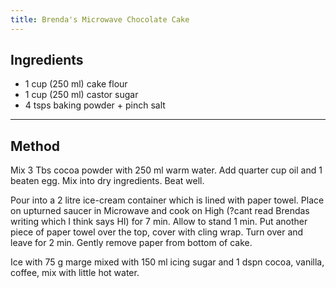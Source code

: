 ```yaml
---
title: Brenda's Microwave Chocolate Cake
---
```


## Ingredients

* 1 cup (250 ml) cake flour
* 1 cup (250 ml) castor sugar
* 4 tsps baking powder + pinch salt

---

## Method

Mix 3 Tbs cocoa powder with 250 ml warm water.
Add quarter cup oil and 1 beaten egg. 
Mix into dry ingredients.  Beat well.

Pour into a 2 litre ice-cream container which is lined with paper towel.
Place on upturned saucer in Microwave and cook on High
(?cant read Brendas writing which I think says HI) for 7 min.
Allow to stand 1 min.
Put another piece of paper towel over the top, cover with cling wrap.
Turn over and leave for 2 min.
Gently remove paper from bottom of cake.

 
Ice with 75 g marge mixed with 150 ml icing sugar and 1 dspn cocoa,
vanilla, coffee, mix with little hot water.

